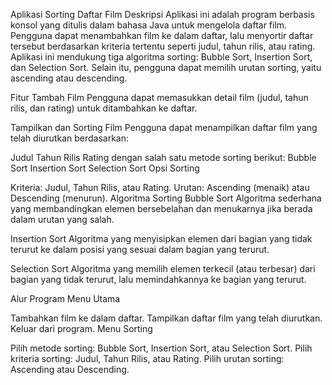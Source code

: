 Aplikasi Sorting Daftar Film
Deskripsi
Aplikasi ini adalah program berbasis konsol yang ditulis dalam bahasa Java untuk mengelola daftar film. Pengguna dapat menambahkan film ke dalam daftar, lalu menyortir daftar tersebut berdasarkan kriteria tertentu seperti judul, tahun rilis, atau rating. Aplikasi ini mendukung tiga algoritma sorting: Bubble Sort, Insertion Sort, dan Selection Sort. Selain itu, pengguna dapat memilih urutan sorting, yaitu ascending atau descending.

Fitur
Tambah Film
Pengguna dapat memasukkan detail film (judul, tahun rilis, dan rating) untuk ditambahkan ke daftar.

Tampilkan dan Sorting Film
Pengguna dapat menampilkan daftar film yang telah diurutkan berdasarkan:

Judul
Tahun Rilis
Rating
dengan salah satu metode sorting berikut:
Bubble Sort
Insertion Sort
Selection Sort
Opsi Sorting

Kriteria: Judul, Tahun Rilis, atau Rating.
Urutan: Ascending (menaik) atau Descending (menurun).
Algoritma Sorting
Bubble Sort
Algoritma sederhana yang membandingkan elemen bersebelahan dan menukarnya jika berada dalam urutan yang salah.

Insertion Sort
Algoritma yang menyisipkan elemen dari bagian yang tidak terurut ke dalam posisi yang sesuai dalam bagian yang terurut.

Selection Sort
Algoritma yang memilih elemen terkecil (atau terbesar) dari bagian yang tidak terurut, lalu memindahkannya ke bagian yang terurut.

Alur Program
Menu Utama

Tambahkan film ke dalam daftar.
Tampilkan daftar film yang telah diurutkan.
Keluar dari program.
Menu Sorting

Pilih metode sorting: Bubble Sort, Insertion Sort, atau Selection Sort.
Pilih kriteria sorting: Judul, Tahun Rilis, atau Rating.
Pilih urutan sorting: Ascending atau Descending.
